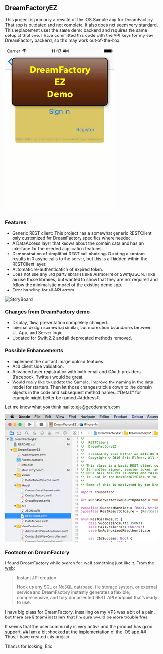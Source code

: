 ## DreamFactoryEZ

This project is primarily a rewrite of the iOS Sample app for DreamFactory. That app is
outdated and not complete. It also does not seem very standard. This replacement uses the
same demo backend and requires the same setup at that one. I have committed this code with
the API keys for my dev DreamFactory backend, so this may work out-of-the-box.

![DreamFactory EZ Demo](./README/DreamFactoryEZ.gif)

### Features
 
 - Generic REST client: This project has a somewhat generic RESTClient only customized
 for DreamFactory specifics where needed.
 - A DataAccess layer that knows about the domain data and has an interface for the needed
 application features.
 - Demonstration of simplified REST call chaining. Deleting a contact results in 3 async
 calls to the server, but this is all hidden within the RESTClient layer.
 - Automatic re-authentication of expired token.
 - Does not use any 3rd party libraries like AlamoFire or SwiftyJSON. I like an use those
 libraries, but wanted to show that they are not required and follow the minimalistic model
 of the existing demo app.
 - Error handling for all API errors.
 
![StoryBoard](./README/StoryBoard.png)

### Changes from DreamFactory demo
  
 - Display, flow, presentation completely changed.
 - Internal design somewhat similar, but more clear boundaries between UI, App, and Server
 logic.
 - Updated for Swift 2.2 and all deprecated methods removed.
  
### Possible Enhancements

 - Implement the contact image upload features.
 - Add client side validation.
 - Advanced user registration with both email and OAuth providers (Facebook, Twitter) would
 be great.
 - Would really like to update the Sample. Improve the naming in the data model for starters.
 Then let those changes trickle down to the domain objects in the code and subsequent method
names. #Detail# for example might better be named #Address#.
 
 Let me know what you think mailto:eje@geoderanch.com

![Code](./README/CodeSample.png)

### Footnote on DreamFactory

I found DreamFactory while search for, well something just like it. From the [web](https://www.dreamfactory.com/features):

> Instant API creation
> 
> Hook up any SQL or NoSQL database, file storage system, or external service and 
> DreamFactory instantly generates a flexible, comprehensive, and fully documented 
> REST API endpoint that’s ready to use.

I have big plans for DreamFactory. Installing on my VPS was a bit of a pain, but 
there are Bitnami installers that I'm sure would be more trouble free.

It seems that the user community is very active and the product has good support.
##I am a bit shocked at the implementation of the iOS app.## Thus, I have created this
project.

Thanks for looking, Eric
